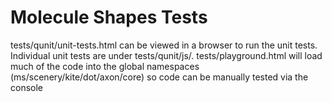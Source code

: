 # Molecule Shapes Tests

tests/qunit/unit-tests.html can be viewed in a browser to run the unit tests. Individual unit tests are under tests/qunit/js/.
tests/playground.html will load much of the code into the global namespaces (ms/scenery/kite/dot/axon/core) so code can be manually tested via the console
